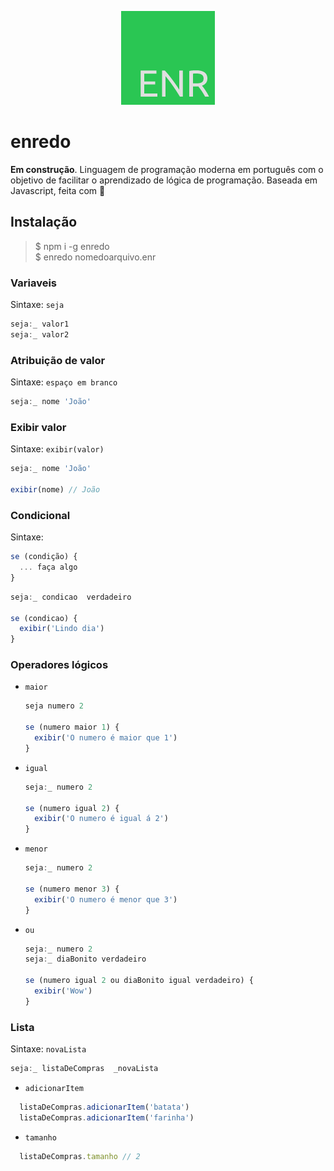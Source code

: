 <p align="center">
  <img src="enr.png" />
</p>

# enredo

**Em construção**. Linguagem de programação moderna em português com o objetivo de facilitar o aprendizado de lógica de programação. Baseada em Javascript, feita com 💚

## Instalação
>$ npm i -g enredo  
>$ enredo nomedoarquivo.enr  

### Variaveis
Sintaxe: `seja`  
```javascript
seja:_ valor1
seja:_ valor2
```

### Atribuição de valor
Sintaxe: `espaço em branco`  
```javascript
seja:_ nome 'João'
```
### Exibir valor
Sintaxe: `exibir(valor)`  
```javascript
seja:_ nome 'João'

exibir(nome) // João
```

### Condicional
Sintaxe: 
```javascript
se (condição) {
  ... faça algo
}
```
```javascript
seja:_ condicao  verdadeiro

se (condicao) {
  exibir('Lindo dia')
}
```

### Operadores lógicos
* `maior`

  ```javascript
  seja numero 2
  
  se (numero maior 1) {
    exibir('O numero é maior que 1')
  }
  ```
* `igual`

  ```javascript
  seja:_ numero 2
  
  se (numero igual 2) {
    exibir('O numero é igual á 2')
  }
  ```
* `menor`

  ```javascript
  seja:_ numero 2
  
  se (numero menor 3) {
    exibir('O numero é menor que 3')
  }
  ```
* `ou`

  ```javascript
  seja:_ numero 2
  seja:_ diaBonito verdadeiro

  se (numero igual 2 ou diaBonito igual verdadeiro) {
    exibir('Wow')
  }
  ```

### Lista
Sintaxe: `novaLista`  
```javascript
seja:_ listaDeCompras  _novaLista
```
  * `adicionarItem`
  ```javascript
    listaDeCompras.adicionarItem('batata')
    listaDeCompras.adicionarItem('farinha')
  ```
  * `tamanho`
  ```javascript
    listaDeCompras.tamanho // 2
  ```
